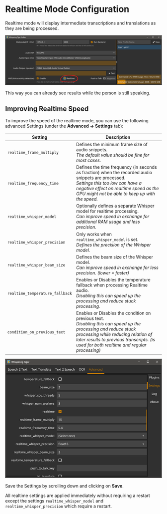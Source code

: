 # Realtime Mode Configuration

Realtime mode will display intermediate transcriptions and translations as they are being processed.

![realtime-profile-option.png](images%2Frealtime-profile-option.png)

This way you can already see results while the person is still speaking.

## Improving Realtime Speed
To improve the speed of the realtime mode, you can use the following advanced Settings (under the **Advanced -> Settings** tab):

| Setting                         | Description                                                                                                                                                                                                                                          |
|---------------------------------|------------------------------------------------------------------------------------------------------------------------------------------------------------------------------------------------------------------------------------------------------|
| `realtime_frame_multiply`       | Defines the minimum frame size of audio snippets.<br>_The default value should be fine for most cases._                                                                                                                                              |
| `realtime_frequency_time`       | Defines the time frequency (in seconds as fraction) when the recorded audio snippets are processed.<br>_Settings this too low can have a negative effect on realtime speed as the GPU might not be able to keep up with the speed._                  |
| `realtime_whisper_model`        | Optionally defines a separate Whisper model for realtime processing.<br>_Can improve speed in exchange for additional RAM usage and less precision._                                                                                                 |
| `realtime_whisper_precision`    | Only works when `realtime_whisper_model` is set.<br>_Defines the precision of the Whisper model._                                                                                                                                                    |
| `realtime_whisper_beam_size`    | Defines the beam size of the Whisper model.<br>_Can improve speed in exchange for less precision. (lower = faster)_                                                                                                                                  |
| `realtime_temperature_fallback` | Enables or Disables the temperature fallback when processing Realtime audio.<br>_Disabling this can speed up the processing and reduce stuck processing._                                                                                            |
| `condition_on_previous_text`    | Enables or Disables the condition on previous text.<br>_Disabling this can speed up the processing and reduce stuck processing while reducing relation of later results to previous transcripts. (is used for both realtime and regular processing)_ |


![realtime-settings.png](images%2Frealtime-settings.png)

Save the Settings by scrolling down and clicking on **Save**.

All realtime settings are applied immediately without requiring a restart
except the settings `realtime_whisper_model` and `realtime_whisper_precision` which require a restart.
